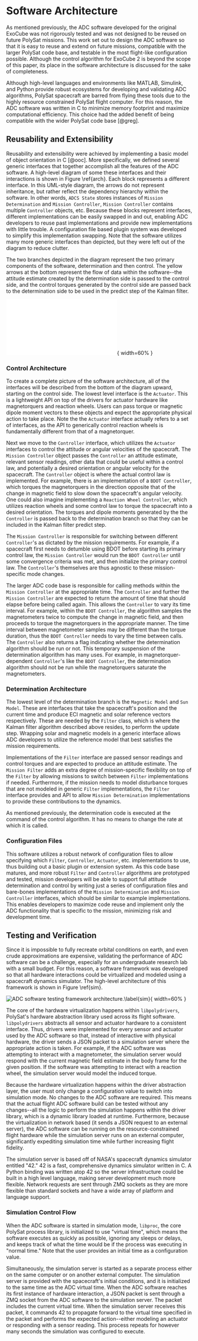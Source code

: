 
# Software Architecture

As mentioned previously, the ADC software developed for the original ExoCube was not rigorously tested and was not designed to be reused on future PolySat missions. This work set out to design the ADC software so that it is easy to reuse and extend on future missions, compatible with the larger PolySat code base, and testable in the most flight-like configuration possible. Although the control algorithm for ExoCube 2 is beyond the scope of this paper, its place in the software architecture is discussed for the sake of completeness.

Although high-level languages and environments like MATLAB, Simulink, and Python provide robust ecosystems for developing and validating ADC algorithms, PolySat spacecraft are barred from flying these tools due to the highly resource constrained PolySat flight computer. For this reason, the ADC software was written in C to minimize memory footprint and maximize computational efficiency. This choice had the added benefit of being compatible with the wider PolySat code base [@greg].

## Reusability and Extensibility

Reusability and extensibility were achieved by implementing a basic model of object orientation in C [@ooc]. More specifically, we defined several generic interfaces that together accomplish all the features of the ADC software. A high-level diagram of some these interfaces and their interactions is shown in Figure \ref{arch}. Each block represents a different interface. In this UML-style diagram, the arrows do not represent inheritance, but rather reflect the dependency hierarchy within the software. In other words, `ADCS State` stores instances of `Mission Determination` and `Mission Controller`, `Mission Controller` contains multiple `Controller` objects, etc. Because these blocks represent interfaces, different implementations can be easily swapped in and out, enabling ADC developers to reuse past implementations and provide new implementations with little trouble. A configuration file based plugin system was developed to simplify this implementation swapping. Note that the software utilizes many more generic interfaces than depicted, but they were left out of the diagram to reduce clutter.

The two branches depicted in the diagram represent the two primary components of the software, determination and then control. The yellow arrows at the bottom represent the flow of data within the software--the attitude estimate created by the determination side is passed to the control side, and the control torques generated by the control side are passed back to the determination side to be used in the predict step of the Kalman filter.

![Object model for the ADC software architecture.\label{arch}](paper/img/arch.pdf){ width=60% }

### Control Architecture

To create a complete picture of the software architecture, all of the interfaces will be described from the bottom of the diagram upward, starting on the control side. The lowest level interface is the `Actuator`. This is a lightweight API on top of the drivers for actuator hardware like magnetorquers and reaction wheels. Users can pass torque or magnetic dipole moment vectors to these objects and expect the appropriate physical action to take place. Note the the `Actuator` interface actually refers to a set of interfaces, as the API to generically control reaction wheels is fundamentally different from that of a magnetorquer.

Next we move to the `Controller` interface, which utilizes the `Actuator` interfaces to control the attitude or angular velocities of the spacecraft. The `Mission Controller` object passes the `Controller` an attitude estimate, relevant sensor readings, other data that could be useful within a control law, and potentially a desired orientation or angular velocity for the spacecraft. The `Controller` object is where the actual control law is implemented. For example, there is an implementation of a `BDOT Controller`, which torques the magnetorquers in the direction opposite that of the change in magnetic field to slow down the spacecraft's angular velocity. One could also imagine implementing a `Reaction Wheel Controller`, which utilizes reaction wheels and some control law to torque the spacecraft into a desired orientation. The torques and dipole moments generated by the the `Controller` is passed back to the determination branch so that they can be included in the Kalman filter predict step.

The `Mission Controller` is responsible for switching between different `Controller`'s as dictated by the mission requirements. For example, if a spacecraft first needs to detumble using BDOT before starting its primary control law, the `Mission Controller` would run the `BDOT Controller` until some convergence criteria was met, and then initialize the primary control law. The `Controller`'s themselves are thus agnostic to these mission-specific mode changes.

The larger ADC code base is responsible for calling methods within the `Mission Controller` at the appropriate time. The `Controller` and further the `Mission Controller` are expected to return the amount of time that should elapse before being called again. This allows the `Controller` to vary its time interval. For example, within the `BDOT Controller`, the algorithm samples the magnetometers twice to compute the change in magnetic field, and then proceeds to torque the magnetorquers in the appropriate manner. The time interval between magnetometer samples may be different than the torque duration, thus the `BDOT Controller` needs to vary the time between calls. The `Controller` also returns a flag indicating whether the determination algorithm should be run or not. This temporary suspension of the determination algorithm has many uses. For example, in magnetorquer-dependent `Controller`'s like the `BDOT Controller`, the determination algorithm should not be run while the magnetorquers saturate the magnetometers.

### Determination Architecture

The lowest level of the determination branch is the `Magnetic Model` and `Sun Model`. These are interfaces that take the spacecraft's position and the current time and produce ECI magnetic and solar reference vectors respectively. These are needed by the `Filter` class, which is where the Kalman filter algorithm described above resides, to perform the update step. Wrapping solar and magnetic models in a generic interface allows ADC developers to utilize the reference model that best satisfies the mission requirements.

Implementations of the `Filter` interface are passed sensor readings and control torques and are expected to produce an attitude estimate. The `Mission Filter` adds an extra degree of mission-specific flexibility on top of the `Filter` by allowing missions to switch between `Filter` implementations if needed. Furthermore, if the mission needs to model disturbance torques that are not modeled in generic `Filter` implementations, the `Filter` interface provides and API to allow `Mission Determination` implementations to provide these contributions to the dynamics.

As mentioned previously, the determination code is executed at the command of the control algorithm. It has no means to change the rate at which it is called.

### Configuration Files

This software utilizes a robust network of configuration files to allow specifying which `Filter`, `Controller`, `Actuator`, etc. implementations to use, thus building out a basic plugin or extension system. As this code base matures, and more robust `Filter` and `Controller` algorithms are prototyped and tested, mission developers will be able to support full attitude determination and control by writing just a series of configuration files and bare-bones implementations of the `Mission Determination` and `Mission Controller` interfaces, which should be similar to example implementations. This enables developers to maximize code reuse and implement only the ADC functionality that is specific to the mission, minimizing risk and development time.

## Testing and Verification

Since it is impossible to fully recreate orbital conditions on earth, and even crude approximations are expensive, validating the performance of ADC software can be a challenge, especially for an undergraduate research lab with a small budget. For this reason, a software framework was developed so that all hardware interactions could be virtualized and modeled using a spacecraft dynamics simulator. The high-level architecture of this framework is shown in Figure \ref{sim}.

![ADC software testing framework architecture.\label{sim}](paper/img/sim.png){ width=60% }

The core of the hardware virtualization happens within `libpolydrivers`, PolySat's hardware abstraction library used across its flight software. `libpolydrivers` abstracts all sensor and actuator hardware to a consistent interface. Thus, drivers were implemented for every sensor and actuator used by the ADC software so that, instead of interactive with physical hardware, the driver sends a JSON packet to a simulation server where the appropriate action is taken. For example, if the ADC software was attempting to interact with a magnetometer, the simulation server would respond with the current magnetic field estimate in the body frame for the given position. If the software was attempting to interact with a reaction wheel, the simulation server would model the induced torque.

Because the hardware virtualization happens within the driver abstraction layer, the user must only change a configuration value to switch into simulation mode. No changes to the ADC software are required. This means that the actual flight ADC software build can be tested without any changes--all the logic to perform the simulation happens within the driver library, which is a dynamic library loaded at runtime. Furthermore, because the virtualization in network based (it sends a JSON request to an external server), the ADC software can be running on the resource-constrained flight hardware while the simulation server runs on an external computer, significantly expediting simulation time while further increasing flight fidelity.

The simulation server is based off of NASA's spacecraft dynamics simulator entitled "42." 42 is a fast, comprehensive dynamics simulator written in C. A Python binding was written atop 42 so the server infrastructure could be built in a high level language, making server development much more flexible. Network requests are sent through ZMQ sockets as they are more flexible than standard sockets and have a wide array of platform and language support.

### Simulation Control Flow

When the ADC software is started in simulation mode, `libproc`, the core PolySat process library, is initialized to use "virtual time", which means the software executes as quickly as possible, ignoring any sleeps or delays, and keeps track of what the time would be if the process was executing in "normal time." Note that the user provides an initial time as a configuration value.

Simultaneously, the simulation server is started as a separate process either on the same computer or on another external computer. The simulation server is provided with the spacecraft's initial conditions, and it is initialized to the same time as the ADC virtual time. When the ADC software reaches its first instance of hardware interaction, a JSON packet is sent through a ZMQ socket from the ADC software to the simulation server. The packet includes the current virtual time. When the simulation server receives this packet, it commands 42 to propagate forward to the virtual time specified in the packet and performs the expected action--either modeling an actuator or responding with a sensor reading. This process repeats for however many seconds the simulation was configured to execute.